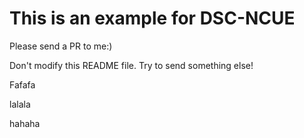 # This is an example for DSC-NCUE

Please send a PR to me:)

Don't modify this README file. Try to send something else!

Fafafa

lalala

hahaha

